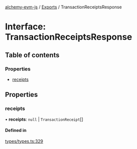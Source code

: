 [alchemy-evm-js](../README.md) / [Exports](../modules.md) / TransactionReceiptsResponse

# Interface: TransactionReceiptsResponse

## Table of contents

### Properties

- [receipts](TransactionReceiptsResponse.md#receipts)

## Properties

### receipts

• **receipts**: ``null`` \| `TransactionReceipt`[]

#### Defined in

[types/types.ts:329](https://github.com/alchemyplatform/exploring-pioneer/blob/53a912f/src/types/types.ts#L329)
